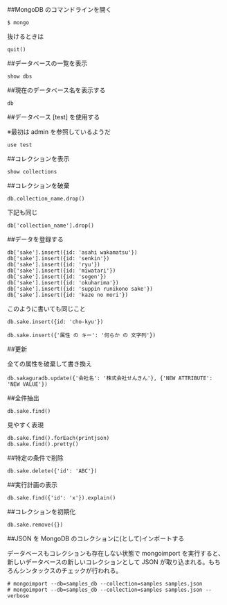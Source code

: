 ##MongoDB のコマンドラインを開く

```
$ mongo
```

抜けるときは

```
quit()
```

##データベースの一覧を表示

```
show dbs
```

##現在のデータベース名を表示する

```
db
```

##データベース [test] を使用する

※最初は admin を参照しているようだ

```
use test
```

##コレクションを表示

```
show collections
```

##コレクションを破棄

```
db.collection_name.drop()
```

下記も同じ

```
db['collection_name'].drop()
```

##データを登録する

```
db['sake'].insert({id: 'asahi wakamatsu'})
db['sake'].insert({id: 'senkin'})
db['sake'].insert({id: 'ryu'})
db['sake'].insert({id: 'miwatari'})
db['sake'].insert({id: 'sogen'})
db['sake'].insert({id: 'okuharima'})
db['sake'].insert({id: 'suppin runikono sake'})
db['sake'].insert({id: 'kaze no mori'})
```

このように書いても同じこと

```
db.sake.insert({id: 'cho-kyu'})
```

```
db.sake.insert({'属性 の キー': '何らか の 文字列'})
```



##更新

全ての属性を破棄して書き換え
```
db.sakaguradb.update({'会社名': '株式会社せんきん'}, {'NEW ATTRIBUTE': 'NEW VALUE'})
```

##全件抽出

```
db.sake.find()
```

見やすく表現

```
db.sake.find().forEach(printjson)
db.sake.find().pretty()
```

##特定の条件で削除

```
db.sake.delete({'id': 'ABC'})
```

##実行計画の表示

```
db.sake.find({'id': 'x'}).explain()
```

##コレクションを初期化

```
db.sake.remove({})
```


##JSON を MongoDB のコレクションに(として)インポートする

データベースもコレクションも存在しない状態で mongoimport を実行すると、新しいデータベースの新しいコレクションとして JSON が取り込まれる。もちろんシンタックスのチェックが行われる。

```
# mongoimport --db=samples_db --collection=samples samples.json
# mongoimport --db=samples_db --collection=samples samples.json --verbose
```



